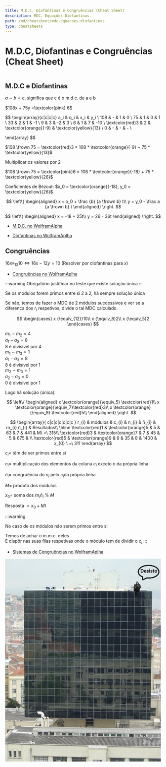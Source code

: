 ```yaml
---
title: M.D.C, Diofantinas e Congruências (Cheat Sheet)
description: MDC. Equações Diofantinas.
path: /md/cheatsheet/mdc-equacoes-diofantinas
type: cheatsheets
---
```


# M.D.C, Diofantinas e Congruências (Cheat Sheet)

```toc

```

## M.D.C e Diofantinas

$a \frown b = c$, significa que c é o m.d.c. de a e b

$108x + 75y =\textcolor{pink} 6$

$$
\begin{array}{c|c|c|c}
a_i & q_i & x_i & y_i \\
108 & - & 1 & 0 \\
75 & 1 & 0 & 1 \\
33 & 2 & 1 & -1 \\
9 & 3 & -2 & 3 \\
6 & 1 & 7 & -10 \\
\textcolor{red}3 & 2 & \textcolor{orange}{-9} & \textcolor{yellow}{13} \\
0 & - & - & - \\

\end{array}
$$

$108 \frown 75 = \textcolor{red}3 = 108 * \textcolor{orange}{-9} + 75 * \textcolor{yellow}{13}$

Multiplicar os valores por 2

$108 \frown 75 = \textcolor{pink}6 = 108 * \textcolor{orange}{-18} + 75 * \textcolor{yellow}{26}$

Coeficientes de Bézout: $x_0 = \textcolor{orange}{-18}, y_0 = \textcolor{yellow}{26}$

$$
\left\{ \begin{aligned}
  x = x_0 + \frac {b} {a \frown b} t\\
  y = y_0 - \frac a {a \frown b} t
\end{aligned} \right.
$$

$$
\left\{ \begin{aligned}
  x = -18 + 25t\\
  y = 26 - 36t
\end{aligned} \right.
$$

- [M.D.C. no WolframAlpha](https://www.wolframalpha.com/input/?i=ExtendedGCD%5B108%2C75%5D)

- [Diofantinas no WolframAplha](https://www.wolframalpha.com/input/?i=solve+108x%2B75y+%3D+6+over+the+integers)

## Congruências

$16x {\equiv_{12}}10 \iff 16x - 12y = 10$ (Resolver por diofantinas para $x$)

- [Congruências no WolframAplha](https://www.wolframalpha.com/input/?i=%2816x+mod+29%29+%3D+27)

:::warning
Obrigatório justificar no teste que existe solução única
:::

Se os módulos forem primos entre si 2 a 2, há sempre solução única

Se não, temos de fazer o MDC de 2 módulos successivos e ver se a diferença dos $r_i$ respetivos, divide o tal MDC calculado.

$$
\begin{cases}
 x {\equiv_{12}}10\\
 x {\equiv_8}2\\
 x {\equiv_5}2
\end{cases}
$$

$m_1 \frown m_2 = 4$\
$a_1 - a_2 = 8$ \
8 é divisível por 4\
$m_1 \frown m_3 = 1$\
$a_1 - a_3 = 8$ \
8 é divisível por 1\
$m_2 \frown m_3 = 1$\
$a_2 - a_3 = 0$ \
0 é divisível por 1

Logo há solução (única).

$$
\left\{ \begin{aligned}
 x \textcolor{orange}{\equiv_5} \textcolor{red}1\\
 x \textcolor{orange}{\equiv_7}\textcolor{red}3\\
 x \textcolor{orange}{\equiv_9} \textcolor{red}5\\
\end{aligned} \right.
$$

$$
\begin{array}{ c|c|c|c|c|c|c }
r_{i} & módulos & c_{i} & n_{i} & ñ_{i} & rn_{i} ñ_{i} & Resultados\\
\hline
\textcolor{red}1 & \textcolor{orange}5 & 5 & 63 & 7 & 441 & M\ =\ 315\\
\textcolor{red}3 & \textcolor{orange}7 & 7 & 45 & 5 & 675 & \\
\textcolor{red}5 & \textcolor{orange}9 & 9 & 35 & 8 & 1400 & x_{0} \ =\ 311
\end{array}
$$

$c_i =$ têm de ser primos entre si

$n_i =$ multiplicação dos elementos da coluna $c_i$ exceto o da própria linha

$ñ_i =$ congruência do $n_i$ pelo $c_i$da própria linha

$M =$ produto dos módulos

$x_0 =$ soma dos $rn_{i} ñ_{i}$ % $M$

Resposta $= x_0 +Mt$

:::warning

No caso de os módulos não serem primos entre si

Temos de achar o m.m.c. deles\
E dispôr nas suas filas respetivas onde o módulo tem de dividir o $c_i$
:::

- [Sistemas de Congruências no WolframAplha](https://www.wolframalpha.com/input/?i=%283+x+%2B+1%29+mod+7+%3D+6%2C+x+mod+9+%3D+2%2C+%28x+-+2%29+mod+4+%3D+1)

![desISTo2](./imgs/1004-q.jpeg)
